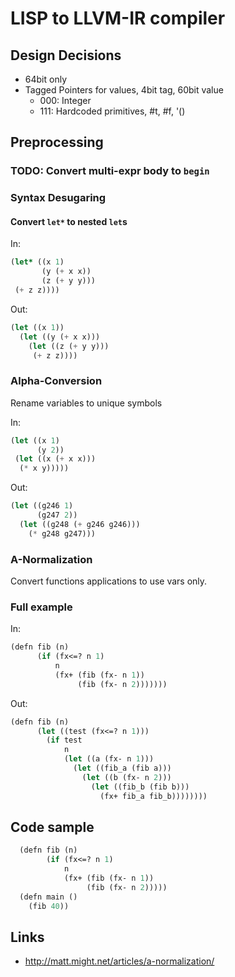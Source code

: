 # LISP to LLVM-IR compiler

## Design Decisions

* 64bit only
* Tagged Pointers for values, 4bit tag, 60bit value
  * 000: Integer
  * 111: Hardcoded primitives, #t, #f, '() 

## Preprocessing

### TODO: Convert multi-expr body to `begin`

### Syntax Desugaring

#### Convert `let*` to nested `let`s

In:

``` lisp
(let* ((x 1)
       (y (+ x x))
       (z (+ y y)))
 (+ z z))))
```

Out:

``` lisp
(let ((x 1))
  (let ((y (+ x x)))
    (let ((z (+ y y)))
     (+ z z))))
```

### Alpha-Conversion

Rename variables to unique symbols

In:

``` lisp
(let ((x 1)
      (y 2))
 (let ((x (+ x x)))
  (* x y)))))
```

Out:

``` lisp
(let ((g246 1)
      (g247 2))
  (let ((g248 (+ g246 g246)))
    (* g248 g247)))
```

### A-Normalization 

Convert functions applications to use vars only.

### Full example

In:

``` lisp
(defn fib (n)
      (if (fx<=? n 1)
          n
          (fx+ (fib (fx- n 1))
               (fib (fx- n 2)))))))
```

Out:

``` lisp
(defn fib (n)
      (let ((test (fx<=? n 1)))
        (if test
            n
            (let ((a (fx- n 1)))
              (let ((fib_a (fib a)))
                (let ((b (fx- n 2)))
                  (let ((fib_b (fib b)))
                    (fx+ fib_a fib_b))))))))
```

## Code sample

``` lisp
  (defn fib (n)
        (if (fx<=? n 1)
            n
            (fx+ (fib (fx- n 1))
                 (fib (fx- n 2)))))
  (defn main ()
    (fib 40))
```

## Links

* <http://matt.might.net/articles/a-normalization/>
